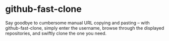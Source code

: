 # github-fast-clone

Say goodbye to cumbersome manual URL copying and pasting – with github-fast-clone, simply enter the username, browse through the displayed repositories, and swiftly clone the one you need.
